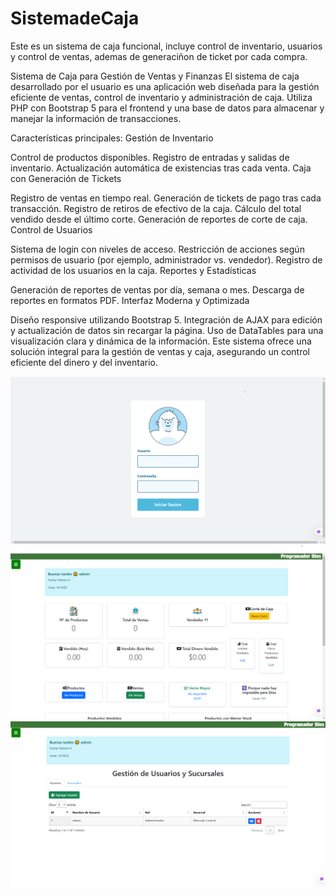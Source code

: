 # SistemadeCaja
Este es un sistema de caja funcional, incluye control de inventario, usuarios y control de ventas, ademas de generaciñon de ticket por cada compra.

Sistema de Caja para Gestión de Ventas y Finanzas
El sistema de caja desarrollado por el usuario es una aplicación web diseñada para la gestión eficiente de ventas, control de inventario y administración de caja. Utiliza PHP con Bootstrap 5 para el frontend y una base de datos para almacenar y manejar la información de transacciones.

Características principales:
Gestión de Inventario

Control de productos disponibles.
Registro de entradas y salidas de inventario.
Actualización automática de existencias tras cada venta.
Caja con Generación de Tickets

Registro de ventas en tiempo real.
Generación de tickets de pago tras cada transacción.
Registro de retiros de efectivo de la caja.
Cálculo del total vendido desde el último corte.
Generación de reportes de corte de caja.
Control de Usuarios

Sistema de login con niveles de acceso.
Restricción de acciones según permisos de usuario (por ejemplo, administrador vs. vendedor).
Registro de actividad de los usuarios en la caja.
Reportes y Estadísticas

Generación de reportes de ventas por día, semana o mes.
Descarga de reportes en formatos PDF.
Interfaz Moderna y Optimizada

Diseño responsive utilizando Bootstrap 5.
Integración de AJAX para edición y actualización de datos sin recargar la página.
Uso de DataTables para una visualización clara y dinámica de la información.
Este sistema ofrece una solución integral para la gestión de ventas y caja, asegurando un control eficiente del dinero y del inventario.

![Login](uploads/p1.png)
![Interfaz](uploads/p2.png)
![Interfaz](uploads/p4.png)


